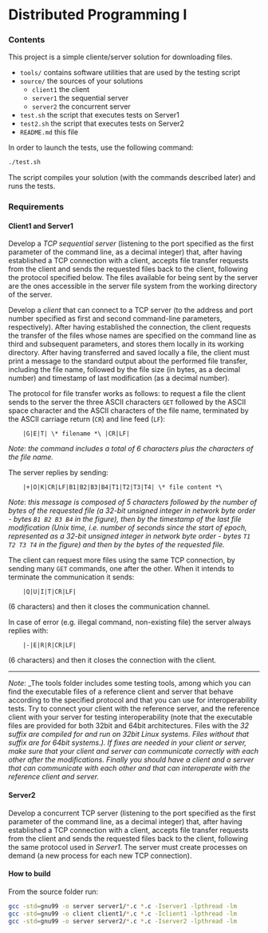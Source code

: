 # Distributed Programming I

### Contents

This project is a simple cliente/server solution for downloading files.

- `tools/` contains software utilities that are used by the testing script
- `source/` the sources of your solutions
  - `client1` the client
  - `server1` the sequential server
  - `server2` the concurrent server
- `test.sh` the script that executes tests on Server1
- `test2.sh` the script that executes tests on Server2
- `README.md` this file

In order to launch the tests, use the following command:

```sh
./test.sh
```

The script compiles your solution (with the commands described later) and runs the tests.

### Requirements

#### Client1 and Server1

Develop a _TCP sequential server_ (listening to the port specified as the first parameter of the command line, as a decimal integer) that, after having established a TCP connection with a client, accepts file transfer requests from the client and sends the requested files back to the client, following the protocol specified below. The files available for being sent by the server are the ones accessible in the server file system from the working directory of the server.

Develop a _client_ that can connect to a TCP server (to the address and port number specified as first and second command-line parameters, respectively). After having established the connection, the client requests the transfer of the files whose names are specified on the command line as third and subsequent parameters, and stores them locally in its working directory. After having transferred and saved locally a file, the client must print a message to the standard output about the performed file transfer, including the file name, followed by the file size (in bytes, as a decimal number) and timestamp of last modification (as a decimal number).

The protocol for file transfer works as follows: to request a file the client sends to the server the three ASCII characters `GET` followed by the ASCII space character and the ASCII characters of the file name, terminated by the ASCII carriage return (`CR`) and line feed (`LF`):

```
    |G|E|T| \* filename *\ |CR|LF|
```

*Note*: _the command includes a total of 6 characters plus the characters of the file name._

The server replies by sending:

```
    |+|O|K|CR|LF|B1|B2|B3|B4|T1|T2|T3|T4| \* file content *\
```

*Note*: _this message is composed of 5 characters followed by the number of bytes of the requested file (a 32-bit unsigned integer in network byte order - bytes `B1 B2 B3 B4` in the figure), then by the timestamp of the last file modification (Unix time, i.e. number of seconds since the start of epoch, represented as a 32-bit unsigned integer in network byte order - bytes `T1 T2 T3 T4` in the figure) and then by the bytes of the requested file._

The client can request more files using the same TCP connection, by sending many `GET` commands, one after the other. When it intends to terminate the communication it sends:

``` 
    |Q|U|I|T|CR|LF|
```
(6 characters) and then it closes the communication channel.

In case of error (e.g. illegal command, non-existing file) the server always replies with:
```
    |-|E|R|R|CR|LF|
```
(6 characters) and then it closes the connection with the client.

---
*Note*: _The tools folder includes some testing tools, among which you can find the executable files of a reference client and server that behave according to the specified protocol and that you can use for interoperability tests.
Try to connect your client with the reference server, and the reference client with your server for testing interoperability (note that the executable files are provided for both 32bit and 64bit architectures. Files with the _32 suffix are compiled for and run on 32bit Linux systems. Files without that suffix are for 64bit systems.). If fixes are needed in your client or server, make sure that your client and server can communicate correctly with each other after the modifications. Finally you should have a client and a server that can communicate with each other and that can interoperate with the reference client and server._

#### Server2

Develop a concurrent TCP server (listening to the port specified as the first parameter of the command line, as a decimal integer) that, after having established a TCP connection with a client, accepts file transfer requests from the client and sends the requested files back to the client, following the same protocol used in _Server1_. The server must create processes on demand (a new process for each new TCP connection).

#### How to build

From the source folder run:

```sh
gcc -std=gnu99 -o server server1/*.c *.c -Iserver1 -lpthread -lm
gcc -std=gnu99 -o client client1/*.c *.c -Iclient1 -lpthread -lm
gcc -std=gnu99 -o server server2/*.c *.c -Iserver2 -lpthread -lm
```
